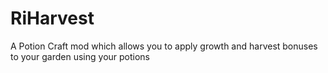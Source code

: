 # RiHarvest
A Potion Craft mod which allows you to apply growth and harvest bonuses to your garden using your potions
